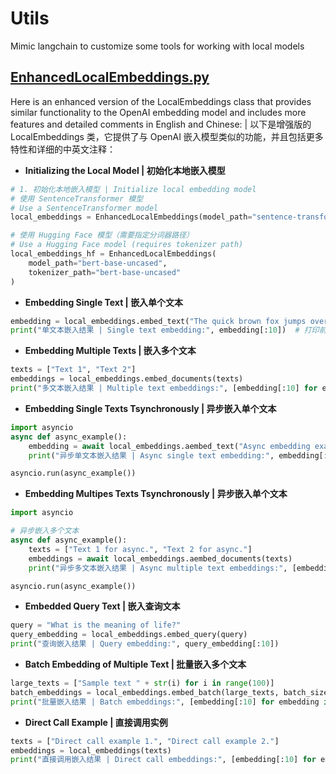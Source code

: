 # Utils

Mimic langchain to customize some tools for working with local models

## [EnhancedLocalEmbeddings.py](./EnhancedLocalEmbeddings.py)

Here is an enhanced version of the LocalEmbeddings class that provides similar functionality to the OpenAI embedding model and includes more features and detailed comments in English and Chinese: | 以下是增强版的 LocalEmbeddings 类，它提供了与 OpenAI 嵌入模型类似的功能，并且包括更多特性和详细的中英文注释：

* **Initializing the Local Model | 初始化本地嵌入模型**

```python
# 1. 初始化本地嵌入模型 | Initialize local embedding model
# 使用 SentenceTransformer 模型
# Use a SentenceTransformer model
local_embeddings = EnhancedLocalEmbeddings(model_path="sentence-transformers/all-MiniLM-L6-v2")

# 使用 Hugging Face 模型（需要指定分词器路径）
# Use a Hugging Face model (requires tokenizer path)
local_embeddings_hf = EnhancedLocalEmbeddings(
    model_path="bert-base-uncased",
    tokenizer_path="bert-base-uncased"
)
```

* **Embedding Single Text | 嵌入单个文本**

```python
embedding = local_embeddings.embed_text("The quick brown fox jumps over the lazy dog.")
print("单文本嵌入结果 | Single text embedding:", embedding[:10])  # 打印前 10 个维度
```

* **Embedding Multiple Texts | 嵌入多个文本**

```python
texts = ["Text 1", "Text 2"]
embeddings = local_embeddings.embed_documents(texts)
print("多文本嵌入结果 | Multiple text embeddings:", [embedding[:10] for embedding in embeddings])
```

* **Embedding Single Texts Tsynchronously | 异步嵌入单个文本**

```python
import asyncio
async def async_example():
    embedding = await local_embeddings.aembed_text("Async embedding example.")
    print("异步单文本嵌入结果 | Async single text embedding:", embedding[:10])

asyncio.run(async_example())

```

* **Embedding Multipes Texts Tsynchronously | 异步嵌入单个文本**

```python
import asyncio

# 异步嵌入多个文本
async def async_example():
    texts = ["Text 1 for async.", "Text 2 for async."]
    embeddings = await local_embeddings.aembed_documents(texts)
    print("异步多文本嵌入结果 | Async multiple text embeddings:", [embedding[:10] for embedding in embeddings])

asyncio.run(async_example())

```

* **Embedded Query Text | 嵌入查询文本**

```python
query = "What is the meaning of life?"
query_embedding = local_embeddings.embed_query(query)
print("查询嵌入结果 | Query embedding:", query_embedding[:10])
```

* **Batch Embedding of Multiple Text | 批量嵌入多个文本**

```python
large_texts = ["Sample text " + str(i) for i in range(100)]
batch_embeddings = local_embeddings.embed_batch(large_texts, batch_size=16)
print("批量嵌入结果 | Batch embeddings:", [embedding[:10] for embedding in batch_embeddings[:3]])
```

* **Direct Call Example | 直接调用实例**

```python
texts = ["Direct call example 1.", "Direct call example 2."]
embeddings = local_embeddings(texts)
print("直接调用嵌入结果 | Direct call embeddings:", [embedding[:10] for embedding in embeddings])
```
